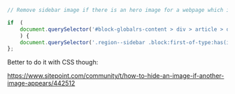 ```js
// Remove sidebar image if there is an hero image for a webpage which is not the homepage

if  (
    document.querySelector('#block-globalrs-content > div > article > div > div.text-content.clearfix.field.field--name-body.field--type-text-with-summary.field--label-hidden.field__item > img')
    ) {
    document.querySelector('.region--sidebar .block:first-of-type:has(img)').remove();
};
```

Better to do it with CSS though:

https://www.sitepoint.com/community/t/how-to-hide-an-image-if-another-image-appears/442512
